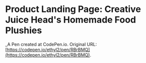 # Product Landing Page: Creative Juice Head's Homemade Food Plushies
 _A Pen created at CodePen.io. Original URL: [https://codepen.io/ethyl2/pen/RBrBMQ](https://codepen.io/ethyl2/pen/RBrBMQ).

 